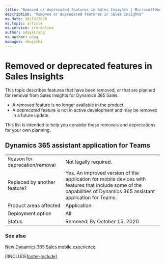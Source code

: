 ```yaml
---
title: "Removed or deprecated features in Sales Insights | MicrosoftDocs"
description: "Removed or deprecated features in Sales Insights"
ms.date: 10/13/2020
ms.topic: article
ms.service: crm-online
author: udaykirang
ms.author: udag
manager: shujoshi
---
```

# Removed or deprecated features in Sales Insights

This topic describes features that have been removed, or that are planned for removal from Sales Insights for Dynamics 365 Sales.

- A *removed* feature is no longer available in the product.
- A *deprecated* feature is not in active development and may be removed in a future update.

This list is intended to help you consider these removals and deprecations for your own planning.

## Dynamics 365 assistant application for Teams

|||
|-------------|------------|
| Reason for deprecation/removal | Not legally required. |
| Replaced by another feature? | Yes. An improved version of the application for mobile devices with features that include some of the capabilities of Dynamics 365 assistant application for Teams. |
| Product areas affected | Application |
| Deployment option | All |
| Status | Removed: By October 15, 2020 |


### See also

[New Dynamics 365 Sales mobile experience](https://docs.microsoft.com/dynamics365-release-plan/2020wave2/sales/dynamics365-sales/new-dynamics-365-sales-mobile-experience) 


[!INCLUDE[footer-include](../includes/footer-banner.md)]